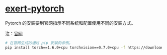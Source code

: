 # [exert-pytorch](https://github.com/chaosannals/exert-pytorch)

Pytorch 的安装要到官网指示不同系统和配置使用不同的安装方式。

注：[官网](https://pytorch.org/)

```sh
# 在官网生成的通过 pip 安装的示例。
pip install torch==1.6.0+cpu torchvision==0.7.0+cpu -f https://download.pytorch.org/whl/torch_stable.html
```
